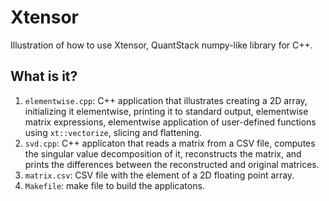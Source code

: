 # Xtensor

Illustration of how to use Xtensor, QuantStack numpy-like library for C++.


## What is it?

  1. `elementwise.cpp`: C++ application that illustrates creating a 2D array,
    initializing it elementwise, printing it to standard output,
    elementwise matrix expressions, elementwise application of user-defined
    functions using `xt::vectorize`, slicing and flattening.
  1. `svd.cpp`: C++ applicaton that reads a matrix from a CSV file,
    computes the singular value decomposition of it, reconstructs the
    matrix, and prints the differences between the reconstructed and
    original matrices.
  1. `matrix.csv`: CSV file with the element of a 2D floating point array.
  1. `Makefile`: make file to build the applicatons.
